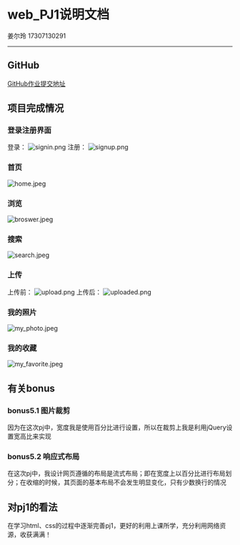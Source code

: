 # web_PJ1说明文档
姜尔玲 17307130291
***
## GitHub
[GitHub作业提交地址](https://github.com/jiang20/web_PJ1)

## 项目完成情况
### 登录注册界面
登录：
![signin.png](https://github.com/jiang20/web_PJ1/img/signin.png)
注册：
![signup.png](https://github.com/jiang20/web_PJ1/img/signup.png)

### 首页
![home.jpeg](https://github.com/jiang20/web_PJ1/img/home.jpeg)

### 浏览
![broswer.jpeg](https://github.com/jiang20/web_PJ1/img/broswer.jpeg)

### 搜索
![search.jpeg](https://github.com/jiang20/web_PJ1/img/search.jpeg)

### 上传
上传前：
![upload.png](https://github.com/jiang20/web_PJ1/img/upload.png)
上传后：
![uploaded.png](https://github.com/jiang20/web_PJ1/img/uploaded.png)

### 我的照片
![my_photo.jpeg](https://github.com/jiang20/web_PJ1/img/my_photo.jpeg)

### 我的收藏
![my_favorite.jpeg](https://github.com/jiang20/web_PJ1/img/my_favorite.jpeg)

## 有关bonus
### bonus5.1 图片裁剪
因为在这次pj中，宽度我是使用百分比进行设置，所以在裁剪上我是利用jQuery设置宽高比来实现

### bonus5.2 响应式布局
在这次pj中，我设计网页遵循的布局是流式布局；即在宽度上以百分比进行布局划分；在收缩的时候，其页面的基本布局不会发生明显变化，只有少数换行的情况

## 对pj1的看法
在学习html、css的过程中逐渐完善pj1，更好的利用上课所学，充分利用网络资源，收获满满！


